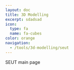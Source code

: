```yaml
---
layout: doc
title: 3D Modelling
excerpt: sdadsad
icon:
  type: fa
  name: fa-cubes
color: orange
navigation:
  - /tools/3d-modelling/seut
---
```


SEUT main page